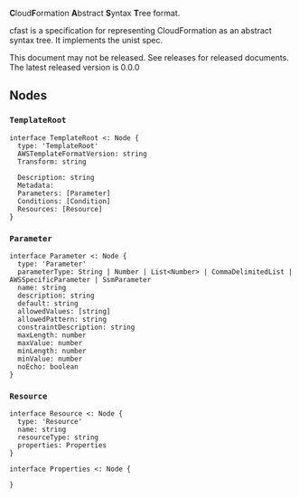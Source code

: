 
**C**loud**F**ormation **A**bstract **S**yntax **T**ree format.

cfast is a specification for representing CloudFormation as an abstract syntax tree. It implements the unist spec.

This document may not be released. See releases for released documents. The latest released version is 0.0.0

## Nodes

### `TemplateRoot`
```idl
interface TemplateRoot <: Node {
  type: 'TemplateRoot'
  AWSTemplateFormatVersion: string
  Transform: string
  
  Description: string
  Metadata: 
  Parameters: [Parameter]
  Conditions: [Condition]
  Resources: [Resource]
}
```

### `Parameter`
```idl
interface Parameter <: Node {
  type: 'Parameter'
  parameterType: String | Number | List<Number> | CommaDelimitedList | AWSSpecificParameter | SsmParameter
  name: string
  description: string
  default: string
  allowedValues: [string]
  allowedPattern: string
  constraintDescription: string
  maxLength: number
  maxValue: number
  minLength: number
  minValue: number
  noEcho: boolean
}
```

### `Resource`
```idl
interface Resource <: Node {
  type: 'Resource'
  name: string
  resourceType: string
  properties: Properties
}
```

```idl
interface Properties <: Node {
  
}
```
